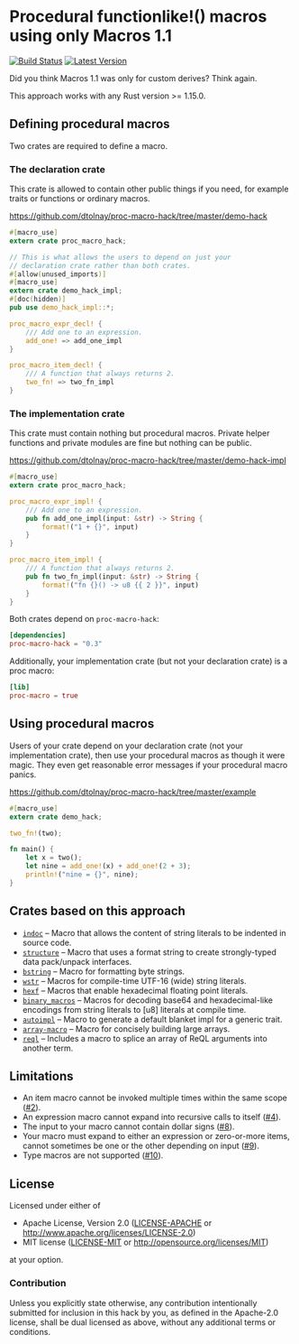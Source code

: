 Procedural functionlike!() macros using only Macros 1.1
=======================================================

[![Build Status](https://api.travis-ci.org/dtolnay/proc-macro-hack.svg?branch=master)](https://travis-ci.org/dtolnay/proc-macro-hack)
[![Latest Version](https://img.shields.io/crates/v/proc-macro-hack.svg)](https://crates.io/crates/proc-macro-hack)

Did you think Macros 1.1 was only for custom derives? Think again.

This approach works with any Rust version >= 1.15.0.

## Defining procedural macros

Two crates are required to define a macro.

### The declaration crate

This crate is allowed to contain other public things if you need, for example
traits or functions or ordinary macros.

https://github.com/dtolnay/proc-macro-hack/tree/master/demo-hack

```rust
#[macro_use]
extern crate proc_macro_hack;

// This is what allows the users to depend on just your
// declaration crate rather than both crates.
#[allow(unused_imports)]
#[macro_use]
extern crate demo_hack_impl;
#[doc(hidden)]
pub use demo_hack_impl::*;

proc_macro_expr_decl! {
    /// Add one to an expression.
    add_one! => add_one_impl
}

proc_macro_item_decl! {
    /// A function that always returns 2.
    two_fn! => two_fn_impl
}
```

### The implementation crate

This crate must contain nothing but procedural macros. Private helper functions
and private modules are fine but nothing can be public.

https://github.com/dtolnay/proc-macro-hack/tree/master/demo-hack-impl

```rust
#[macro_use]
extern crate proc_macro_hack;

proc_macro_expr_impl! {
    /// Add one to an expression.
    pub fn add_one_impl(input: &str) -> String {
        format!("1 + {}", input)
    }
}

proc_macro_item_impl! {
    /// A function that always returns 2.
    pub fn two_fn_impl(input: &str) -> String {
        format!("fn {}() -> u8 {{ 2 }}", input)
    }
}
```

Both crates depend on `proc-macro-hack`:

```toml
[dependencies]
proc-macro-hack = "0.3"
```

Additionally, your implementation crate (but not your declaration crate) is a
proc macro:

```toml
[lib]
proc-macro = true
```

## Using procedural macros

Users of your crate depend on your declaration crate (not your implementation
crate), then use your procedural macros as though it were magic. They even get
reasonable error messages if your procedural macro panics.

https://github.com/dtolnay/proc-macro-hack/tree/master/example

```rust
#[macro_use]
extern crate demo_hack;

two_fn!(two);

fn main() {
    let x = two();
    let nine = add_one!(x) + add_one!(2 + 3);
    println!("nine = {}", nine);
}
```

## Crates based on this approach

- [`indoc`] – Macro that allows the content of string literals to be indented in
  source code.
- [`structure`] – Macro that uses a format string to create strongly-typed data
  pack/unpack interfaces.
- [`bstring`] – Macro for formatting byte strings.
- [`wstr`] – Macros for compile-time UTF-16 (wide) string literals.
- [`hexf`] – Macros that enable hexadecimal floating point literals.
- [`binary_macros`] – Macros for decoding base64 and hexadecimal-like encodings
  from string literals to [u8] literals at compile time.
- [`autoimpl`] – Macro to generate a default blanket impl for a generic trait.
- [`array-macro`] – Macro for concisely building large arrays.
- [`reql`] – Includes a macro to splice an array of ReQL arguments into another
  term.

[`indoc`]: https://github.com/dtolnay/indoc
[`structure`]: https://docs.rs/structure/0.1.1/structure/
[`bstring`]: https://github.com/murarth/bstring
[`wstr`]: https://github.com/nitric1/wstr-rs
[`hexf`]: https://github.com/lifthrasiir/hexf
[`binary_macros`]: https://github.com/golddranks/binary_macros
[`autoimpl`]: https://github.com/blakepettersson/autoimpl
[`array-macro`]: https://docs.rs/array-macro/0.1.1/array_macro/
[`reql`]: https://docs.rs/reql/0.0.8/reql/macro.args.html

## Limitations

- An item macro cannot be invoked multiple times within the same scope ([#2]).
- An expression macro cannot expand into recursive calls to itself ([#4]).
- The input to your macro cannot contain dollar signs ([#8]).
- Your macro must expand to either an expression or zero-or-more items, cannot
  sometimes be one or the other depending on input ([#9]).
- Type macros are not supported ([#10]).

[#2]: https://github.com/dtolnay/proc-macro-hack/issues/2
[#4]: https://github.com/dtolnay/proc-macro-hack/issues/4
[#8]: https://github.com/dtolnay/proc-macro-hack/issues/8
[#9]: https://github.com/dtolnay/proc-macro-hack/issues/9
[#10]: https://github.com/dtolnay/proc-macro-hack/issues/10

## License

Licensed under either of

 * Apache License, Version 2.0 ([LICENSE-APACHE](LICENSE-APACHE) or http://www.apache.org/licenses/LICENSE-2.0)
 * MIT license ([LICENSE-MIT](LICENSE-MIT) or http://opensource.org/licenses/MIT)

at your option.

### Contribution

Unless you explicitly state otherwise, any contribution intentionally submitted
for inclusion in this hack by you, as defined in the Apache-2.0 license, shall
be dual licensed as above, without any additional terms or conditions.
